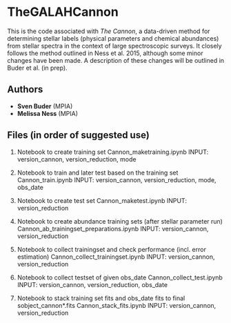 TheGALAHCannon
==============

This is the code associated with *The Cannon*, a data-driven method for
determining stellar labels (physical parameters and chemical abundances) from
stellar spectra in the context of large spectroscopic surveys. It closely
follows the method outlined in Ness et al. 2015, although some minor changes
have been made. A description of these changes will be outlined in Buder et al. (in prep).

Authors
-------

* **Sven Buder** (MPIA)
* **Melissa Ness** (MPIA)

Files (in order of suggested use)
---------------------------------

1) Notebook to create training set
   Cannon_maketraining.ipynb
   INPUT: version_cannon, version_reduction, mode

2) Notebook to train and later test based on the training set
   Cannon_train.ipynb
   INPUT: version_cannon, version_reduction, mode, obs_date

3) Notebook to create test set
   Cannon_maketest.ipynb
   INPUT: version_reduction

4) Notebook to create abundance training sets (after stellar parameter run)
   Cannon_ab_trainingset_preparations.ipynb
   INPUT: version_cannon, version_reduction

5) Notebook to collect trainingset and check performance (incl. error estimation)
   Cannon_collect_trainingset.ipynb
   INPUT: version_cannon, version_reduction

6) Notebook to collect testset of given obs_date
   Cannon_collect_test.ipynb
   INPUT: version_cannon, version_reduction, obs_date

7) Notebook to stack training set fits and obs_date fits to final sobject_cannon*.fits
   Cannon_stack_fits.ipynb
   INPUT: version_cannon, version_reduction
